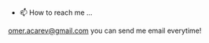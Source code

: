 - 📫 How to reach me ...

omer.acarev@gmail.com you can send me email everytime!

<!---
omeracarev/omeracarev is a ✨ special ✨ repository because its `README.md` (this file) appears on your GitHub profile.
You can click the Preview link to take a look at your changes.
--->
